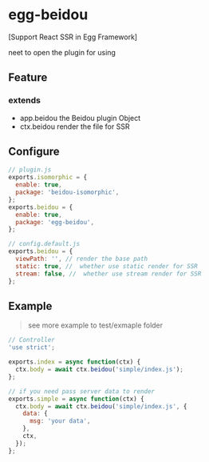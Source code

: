 # egg-beidou

[Support React SSR in Egg Framework]

neet to open the plugin for using

## Feature

### extends

- app.beidou the Beidou plugin Object
- ctx.beidou render the file for SSR

## Configure

```js
// plugin.js
exports.isomorphic = {
  enable: true,
  package: 'beidou-isomorphic',
};
exports.beidou = {
  enable: true,
  package: 'egg-beidou',
};

// config.default.js
exports.beidou = {
  viewPath: '', // render the base path
  static: true, //  whether use static render for SSR
  stream: false, //  whether use stream render for SSR
};
```

## Example

> see more example to test/exmaple folder

```js
// Controller
'use strict';

exports.index = async function(ctx) {
  ctx.body = await ctx.beidou('simple/index.js');
};

// if you need pass server data to render
exports.simple = async function(ctx) {
  ctx.body = await ctx.beidou('simple/index.js', {
    data: {
      msg: 'your data',
    },
    ctx,
  });
};
```
